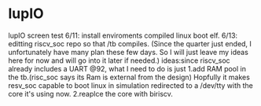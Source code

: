 # lupIO
lupIO screen test
6/11: 
  install enviroments
  compiled linux boot elf. 
6/13: 
  editting riscv_soc repo so that /tb compiles.
(Since the quarter just ended, I unfortunately have many plan these few days. So I will just leave my ideas here for now and will go into it later if needed.)
ideas:since riscv_soc already includes a UART @92, what I need to do is just 
  1.add RAM pool in the tb.(risc_soc says its Ram is external from the design) Hopfully it makes resv_soc capable to boot linux in simulation redirected to a /dev/tty with the core it's using now. 
  2.reaplce the core with biriscv.
